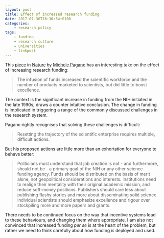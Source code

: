 ```yaml
---
layout: post
title: Effect of increased research funding
date: 2017-07-30T16:30:54+0100
categories:
    - research policy
tags:
    - funding
	- research culture
	- universities
	- linkpost
---
```


This [piece](http://www.nature.com/news/don-t-run-biomedical-science-as-a-business-1.22366) in [Nature](http://www.nature.com/nature/index.html) by [Michele Pagano](https://med.nyu.edu/faculty/michele-pagano) has an interesting take on the effect of increasing research funding:

> The infusion of funds increased the scientific workforce and the number of products marketed to scientists, but did little to boost excellence.

The context is the significant increase in funding from the NIH initiated in the late 1990s, draws a counter intuitive conclusion. The change in funding is implicated in triggering a range of the commonly discussed challenges in the research system.

Pagano rightly recognises that solving these challenges is difficult:

> Resetting the trajectory of the scientific enterprise requires multiple, difficult actions.

But his proposed actions are little more than an exhortation for everyone to behave better:

> Politicians must understand that job creation is not - and furthermore, should not be - a primary goal of the NIH or any other science-funding agency. Funds should be distributed on the basis of merit alone, not geopolitical considerations and interests. Institutions need to realign their mentality with their original academic mission, and reduce soft-money positions. Publishers should care less about publishing flashy stories and more about disseminating solid science. Individual scientists should emphasize excellence and rigour over stockpiling more and more papers and grants.

There needs to be continued focus on the way that incentive systems lead to these behaviours, and changing them where appropriate. I am also not convinced that increased funding _per se_ is at the heart of the problem, but rather we need to think carefully about how funding is deployed and used.
